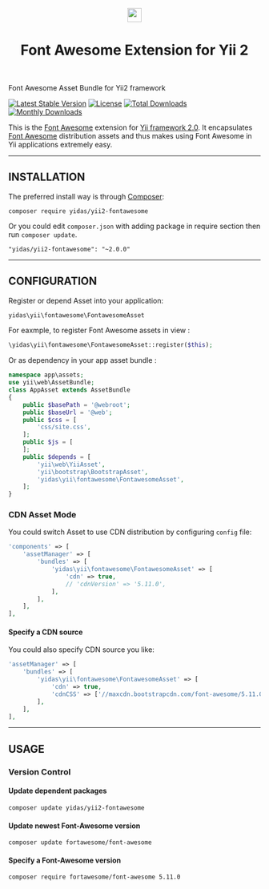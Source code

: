 <p align="center">
    <a href="http://fontawesome.io/" target="_blank">
        <img src="https://upload.wikimedia.org/wikipedia/commons/thumb/8/89/Font_Awesome_5_logo_black.svg/220px-Font_Awesome_5_logo_black.svg.png" height="28">
    </a>
<!--     <a href="https://github.com/yiisoft" target="_blank">
        <img src="https://avatars0.githubusercontent.com/u/993323" height="100px">
    </a> -->
    <h1 align="center">Font Awesome Extension for Yii 2 </h1>
    <br>
</p>

Font Awesome Asset Bundle for Yii2 framework

[![Latest Stable Version](https://poser.pugx.org/yidas/yii2-fontawesome/v/stable?format=flat-square)](https://packagist.org/packages/yidas/yii2-fontawesome)
[![License](https://poser.pugx.org/yidas/yii2-fontawesome/license?format=flat-square)](https://packagist.org/packages/yidas/yii2-fontawesome)
[![Total Downloads](https://poser.pugx.org/yidas/yii2-fontawesome/downloads?format=flat-square)](https://packagist.org/packages/yidas/yii2-fontawesome)
[![Monthly Downloads](https://poser.pugx.org/yidas/yii2-fontawesome/d/monthly?format=flat-square)](https://packagist.org/packages/yidas/yii2-fontawesome)

This is the [Font Awesome](http://fontawesome.io/) extension for [Yii framework 2.0](http://www.yiiframework.com/). It encapsulates [Font Awesome](https://github.com/FortAwesome/Font-Awesome) distribution assets and thus makes using Font Awesome in Yii applications extremely easy.

---


INSTALLATION
------------

The preferred install way is through [Composer](http://getcomposer.org/download/):

```
composer require yidas/yii2-fontawesome
```

Or you could edit `composer.json` with adding package in require section then run `composer update`.

```
"yidas/yii2-fontawesome": "~2.0.0"
```

---

CONFIGURATION
-------------

Register or depend Asset into your application:

```php
yidas\yii\fontawesome\FontawesomeAsset
```
    
For eaxmple, to register Font Awesome assets in view :

```php
\yidas\yii\fontawesome\FontawesomeAsset::register($this);
```
    
Or as dependency in your app asset bundle :    

```php
namespace app\assets;
use yii\web\AssetBundle;
class AppAsset extends AssetBundle
{
    public $basePath = '@webroot';
    public $baseUrl = '@web';
    public $css = [
        'css/site.css',
    ];
    public $js = [
    ];
    public $depends = [
        'yii\web\YiiAsset',
        'yii\bootstrap\BootstrapAsset',
        'yidas\yii\fontawesome\FontawesomeAsset',
    ];
}
```


### CDN Asset Mode

You could switch Asset to use CDN distribution by configuring `config` file:

```php
'components' => [
    'assetManager' => [
        'bundles' => [
            'yidas\yii\fontawesome\FontawesomeAsset' => [
                'cdn' => true,
                // 'cdnVersion' => '5.11.0',
            ],
        ],
    ],
],
```

#### Specify a CDN source

You could also specify CDN source you like:

```php
'assetManager' => [
    'bundles' => [
        'yidas\yii\fontawesome\FontawesomeAsset' => [
            'cdn' => true,
            'cdnCSS' => ['//maxcdn.bootstrapcdn.com/font-awesome/5.11.0/css/font-awesome.min.css'],
        ],
    ],
],
```


---

USAGE
-----

### Version Control

#### Update dependent packages

    composer update yidas/yii2-fontawesome

#### Update newest Font-Awesome version

    composer update fortawesome/font-awesome

#### Specify a Font-Awesome version

    composer require fortawesome/font-awesome 5.11.0
    
    
    
